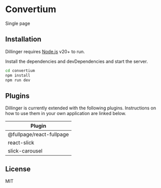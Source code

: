 # Convertium

Single page 

## Installation

Dillinger requires [Node.js](https://nodejs.org/) v20+ to run.

Install the dependencies and devDependencies and start the server.

```sh
cd convertium
npm install
npm run dev
```

## Plugins

Dillinger is currently extended with the following plugins.
Instructions on how to use them in your own application are linked below.

| Plugin | 
| ------ | 
| @fullpage/react-fullpage|
| react-slick |
| slick-carousel |

## License

MIT

